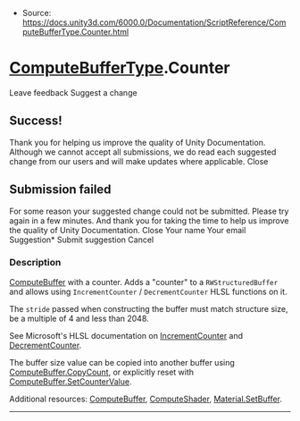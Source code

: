 * Source: https://docs.unity3d.com/6000.0/Documentation/ScriptReference/ComputeBufferType.Counter.html

#  [ComputeBufferType](https://docs.unity3d.com/6000.0/Documentation/ScriptReference/ComputeBufferType.html).Counter
Leave feedback
Suggest a change
## Success!
Thank you for helping us improve the quality of Unity Documentation. Although we cannot accept all submissions, we do read each suggested change from our users and will make updates where applicable.
Close
## Submission failed
For some reason your suggested change could not be submitted. Please <a>try again</a> in a few minutes. And thank you for taking the time to help us improve the quality of Unity Documentation.
Close
Your name Your email Suggestion* Submit suggestion
Cancel
### Description
[ComputeBuffer](https://docs.unity3d.com/6000.0/Documentation/ScriptReference/ComputeBuffer.html) with a counter.
Adds a "counter" to a `RWStructuredBuffer` and allows using `IncrementCounter` / `DecrementCounter` HLSL functions on it.  
  
The `stride` passed when constructing the buffer must match structure size, be a multiple of 4 and less than 2048.  
  
See Microsoft's HLSL documentation on [IncrementCounter](https://msdn.microsoft.com/en-us/library/windows/desktop/ff471497.aspx) and [DecrementCounter](https://msdn.microsoft.com/en-us/library/windows/desktop/ff471495.aspx).  
  
The buffer size value can be copied into another buffer using [ComputeBuffer.CopyCount](https://docs.unity3d.com/6000.0/Documentation/ScriptReference/ComputeBuffer.CopyCount.html), or explicitly reset with [ComputeBuffer.SetCounterValue](https://docs.unity3d.com/6000.0/Documentation/ScriptReference/ComputeBuffer.SetCounterValue.html).  
  
Additional resources: [ComputeBuffer](https://docs.unity3d.com/6000.0/Documentation/ScriptReference/ComputeBuffer.html), [ComputeShader](https://docs.unity3d.com/6000.0/Documentation/ScriptReference/ComputeShader.html), [Material.SetBuffer](https://docs.unity3d.com/6000.0/Documentation/ScriptReference/Material.SetBuffer.html).
* * *
